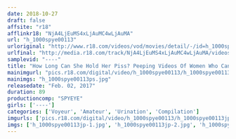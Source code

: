 ```yaml
---
date: 2018-10-27
draft: false
affsite: "r18"
afflinkr18: "NjA4LjEuMS4xLjAuMC4wLjAuMA"
url: "h_1000spye00113"
urloriginal: "http://www.r18.com/videos/vod/movies/detail/-/id=h_1000spye00113"
urlfinal: "http://media.r18.com/track/NjA4LjEuMS4xLjAuMC4wLjAuMA/videos/vod/movies/detail/-/id=h_1000spye00113"
samplevid: "----"
title: "How Long Can She Hold Her Piss? Peeping Videos Of Women Who Can't Make It To The Bathroom And End Up Wetting Yourself"
mainimgurl: "pics.r18.com/digital/video/h_1000spye00113/h_1000spye00113ps.jpg"
mainimgs: "h_1000spye00113ps.jpg"
releasedate: "Feb. 02, 2017"
duration: 89
productioncomp: "SPYEYE"
girls: ['----']
categories: ['Voyeur', 'Amateur', 'Urination', 'Compilation']
imgurls: ['pics.r18.com/digital/video/h_1000spye00113/h_1000spye00113jp-1.jpg', 'pics.r18.com/digital/video/h_1000spye00113/h_1000spye00113jp-2.jpg', 'pics.r18.com/digital/video/h_1000spye00113/h_1000spye00113jp-3.jpg', 'pics.r18.com/digital/video/h_1000spye00113/h_1000spye00113jp-4.jpg', 'pics.r18.com/digital/video/h_1000spye00113/h_1000spye00113jp-5.jpg', 'pics.r18.com/digital/video/h_1000spye00113/h_1000spye00113jp-6.jpg', 'pics.r18.com/digital/video/h_1000spye00113/h_1000spye00113jp-7.jpg', 'pics.r18.com/digital/video/h_1000spye00113/h_1000spye00113jp-8.jpg', 'pics.r18.com/digital/video/h_1000spye00113/h_1000spye00113jp-9.jpg', 'pics.r18.com/digital/video/h_1000spye00113/h_1000spye00113jp-10.jpg', 'pics.r18.com/digital/video/h_1000spye00113/h_1000spye00113jp-11.jpg', 'pics.r18.com/digital/video/h_1000spye00113/h_1000spye00113jp-12.jpg', 'pics.r18.com/digital/video/h_1000spye00113/h_1000spye00113jp-13.jpg', 'pics.r18.com/digital/video/h_1000spye00113/h_1000spye00113jp-14.jpg', 'pics.r18.com/digital/video/h_1000spye00113/h_1000spye00113jp-15.jpg', 'pics.r18.com/digital/video/h_1000spye00113/h_1000spye00113jp-16.jpg', 'pics.r18.com/digital/video/h_1000spye00113/h_1000spye00113jp-17.jpg', 'pics.r18.com/digital/video/h_1000spye00113/h_1000spye00113jp-18.jpg', 'pics.r18.com/digital/video/h_1000spye00113/h_1000spye00113jp-19.jpg', 'pics.r18.com/digital/video/h_1000spye00113/h_1000spye00113jp-20.jpg']
imgs: ['h_1000spye00113jp-1.jpg', 'h_1000spye00113jp-2.jpg', 'h_1000spye00113jp-3.jpg', 'h_1000spye00113jp-4.jpg', 'h_1000spye00113jp-5.jpg', 'h_1000spye00113jp-6.jpg', 'h_1000spye00113jp-7.jpg', 'h_1000spye00113jp-8.jpg', 'h_1000spye00113jp-9.jpg', 'h_1000spye00113jp-10.jpg', 'h_1000spye00113jp-11.jpg', 'h_1000spye00113jp-12.jpg', 'h_1000spye00113jp-13.jpg', 'h_1000spye00113jp-14.jpg', 'h_1000spye00113jp-15.jpg', 'h_1000spye00113jp-16.jpg', 'h_1000spye00113jp-17.jpg', 'h_1000spye00113jp-18.jpg', 'h_1000spye00113jp-19.jpg', 'h_1000spye00113jp-20.jpg']
---
```

